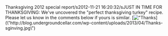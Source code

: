 Thanksgiving 2012 special report/s2012-11-21 16:20:32/sJUST IN TIME FOR THANKSGIVING: We\'ve uncovered the \"perfect thanksgiving turkey\" recipe. Please let us know in the comments below if yours is similar. [![\"Thanks](\"http://blog.undergroundcellar.com/wp-content/uploads/2013/04/Thanks-sginving.jpg\")](\"http://blog.undergroundcellar.com/wp-content/uploads/2013/04/Thanks-sginving.jpg\")